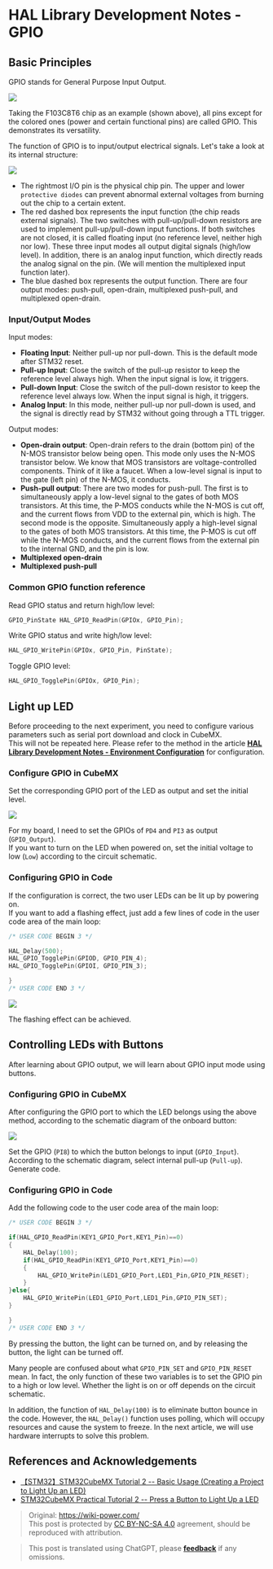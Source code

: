 # HAL Library Development Notes - GPIO

## Basic Principles

GPIO stands for General Purpose Input Output.

![](https://wiki-media-1253965369.cos.ap-guangzhou.myqcloud.com/img/20200615205256.jpg)

Taking the F103C8T6 chip as an example (shown above), all pins except for the colored ones (power and certain functional pins) are called GPIO. This demonstrates its versatility.

The function of GPIO is to input/output electrical signals. Let's take a look at its internal structure:

![](https://wiki-media-1253965369.cos.ap-guangzhou.myqcloud.com/img/20200615211744.jpg)

- The rightmost I/O pin is the physical chip pin. The upper and lower `protective diodes` can prevent abnormal external voltages from burning out the chip to a certain extent.
- The red dashed box represents the input function (the chip reads external signals). The two switches with pull-up/pull-down resistors are used to implement pull-up/pull-down input functions. If both switches are not closed, it is called floating input (no reference level, neither high nor low). These three input modes all output digital signals (high/low level). In addition, there is an analog input function, which directly reads the analog signal on the pin. (We will mention the multiplexed input function later).
- The blue dashed box represents the output function. There are four output modes: push-pull, open-drain, multiplexed push-pull, and multiplexed open-drain.

### Input/Output Modes

Input modes:

- **Floating Input**: Neither pull-up nor pull-down. This is the default mode after STM32 reset.
- **Pull-up Input**: Close the switch of the pull-up resistor to keep the reference level always high. When the input signal is low, it triggers.
- **Pull-down Input**: Close the switch of the pull-down resistor to keep the reference level always low. When the input signal is high, it triggers.
- **Analog Input**: In this mode, neither pull-up nor pull-down is used, and the signal is directly read by STM32 without going through a TTL trigger.

Output modes:

- **Open-drain output**: Open-drain refers to the drain (bottom pin) of the N-MOS transistor below being open. This mode only uses the N-MOS transistor below. We know that MOS transistors are voltage-controlled components. Think of it like a faucet. When a low-level signal is input to the gate (left pin) of the N-MOS, it conducts.
- **Push-pull output**: There are two modes for push-pull. The first is to simultaneously apply a low-level signal to the gates of both MOS transistors. At this time, the P-MOS conducts while the N-MOS is cut off, and the current flows from VDD to the external pin, which is high. The second mode is the opposite. Simultaneously apply a high-level signal to the gates of both MOS transistors. At this time, the P-MOS is cut off while the N-MOS conducts, and the current flows from the external pin to the internal GND, and the pin is low.
- **Multiplexed open-drain**
- **Multiplexed push-pull**

### Common GPIO function reference

Read GPIO status and return high/low level:

```c
GPIO_PinState HAL_GPIO_ReadPin(GPIOx, GPIO_Pin);
```

Write GPIO status and write high/low level:

```c
HAL_GPIO_WritePin(GPIOx, GPIO_Pin, PinState);
```

Toggle GPIO level:

```c
HAL_GPIO_TogglePin(GPIOx, GPIO_Pin);
```

## Light up LED

Before proceeding to the next experiment, you need to configure various parameters such as serial port download and clock in CubeMX.  
This will not be repeated here. Please refer to the method in the article [**HAL Library Development Notes - Environment Configuration**](https://wiki-power.com/en/HAL%E5%BA%93%E5%BC%80%E5%8F%91%E7%AC%94%E8%AE%B0-%E7%8E%AF%E5%A2%83%E9%85%8D%E7%BD%AE) for configuration.

### Configure GPIO in CubeMX

Set the corresponding GPIO port of the LED as output and set the initial level.

![](https://wiki-media-1253965369.cos.ap-guangzhou.myqcloud.com/img/20210205150422.png)

For my board, I need to set the GPIOs of `PD4` and `PI3` as output (`GPIO_Output`).  
If you want to turn on the LED when powered on, set the initial voltage to low (`Low`) according to the circuit schematic.

### Configuring GPIO in Code

If the configuration is correct, the two user LEDs can be lit up by powering on.  
If you want to add a flashing effect, just add a few lines of code in the user code area of the main loop:

```c title="main.c"
/* USER CODE BEGIN 3 */

HAL_Delay(500);
HAL_GPIO_TogglePin(GPIOD, GPIO_PIN_4);
HAL_GPIO_TogglePin(GPIOI, GPIO_PIN_3);

}
/* USER CODE END 3 */
```

![](https://wiki-media-1253965369.cos.ap-guangzhou.myqcloud.com/img/20210205151322.png)

The flashing effect can be achieved.

## Controlling LEDs with Buttons

After learning about GPIO output, we will learn about GPIO input mode using buttons.

### Configuring GPIO in CubeMX

After configuring the GPIO port to which the LED belongs using the above method, according to the schematic diagram of the onboard button:

![](https://wiki-media-1253965369.cos.ap-guangzhou.myqcloud.com/img/20210205150422.png)

Set the GPIO (`PI8`) to which the button belongs to input (`GPIO_Input`). According to the schematic diagram, select internal pull-up (`Pull-up`). Generate code.

### Configuring GPIO in Code

Add the following code to the user code area of the main loop:

```c title="main.c"
/* USER CODE BEGIN 3 */

if(HAL_GPIO_ReadPin(KEY1_GPIO_Port,KEY1_Pin)==0)
{
	HAL_Delay(100);
	if(HAL_GPIO_ReadPin(KEY1_GPIO_Port,KEY1_Pin)==0)
	{
		HAL_GPIO_WritePin(LED1_GPIO_Port,LED1_Pin,GPIO_PIN_RESET);
	}
}else{
	HAL_GPIO_WritePin(LED1_GPIO_Port,LED1_Pin,GPIO_PIN_SET);
}

}
/* USER CODE END 3 */
```

By pressing the button, the light can be turned on, and by releasing the button, the light can be turned off.

Many people are confused about what `GPIO_PIN_SET` and `GPIO_PIN_RESET` mean. In fact, the only function of these two variables is to set the GPIO pin to a high or low level. Whether the light is on or off depends on the circuit schematic.

In addition, the function of `HAL_Delay(100)` is to eliminate button bounce in the code. However, the `HAL_Delay()` function uses polling, which will occupy resources and cause the system to freeze. In the next article, we will use hardware interrupts to solve this problem.

## References and Acknowledgements

- [【STM32】STM32CubeMX Tutorial 2 -- Basic Usage (Creating a Project to Light Up an LED)](https://blog.csdn.net/as480133937/article/details/98947162)
- [STM32CubeMX Practical Tutorial 2 -- Press a Button to Light Up a LED](https://blog.csdn.net/weixin_43892323/article/details/104343933)

> Original: <https://wiki-power.com/>  
> This post is protected by [CC BY-NC-SA 4.0](https://creativecommons.org/licenses/by/4.0/deed.en) agreement, should be reproduced with attribution.

> This post is translated using ChatGPT, please [**feedback**](https://github.com/linyuxuanlin/Wiki_MkDocs/issues/new) if any omissions.
